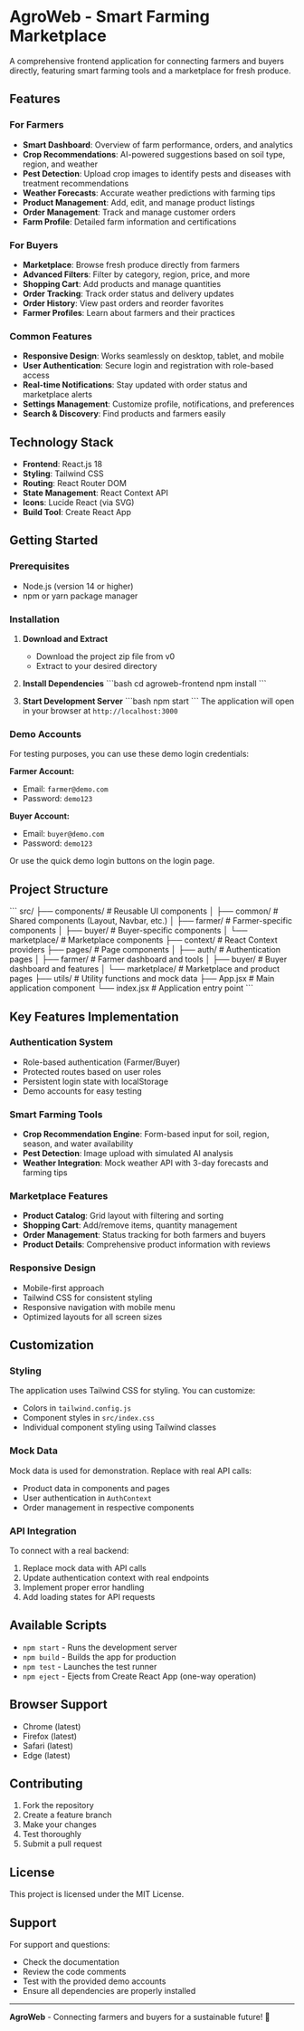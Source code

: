 # AgroWeb - Smart Farming Marketplace

A comprehensive frontend application for connecting farmers and buyers directly, featuring smart farming tools and a marketplace for fresh produce.

## Features

### For Farmers
- **Smart Dashboard**: Overview of farm performance, orders, and analytics
- **Crop Recommendations**: AI-powered suggestions based on soil type, region, and weather
- **Pest Detection**: Upload crop images to identify pests and diseases with treatment recommendations
- **Weather Forecasts**: Accurate weather predictions with farming tips
- **Product Management**: Add, edit, and manage product listings
- **Order Management**: Track and manage customer orders
- **Farm Profile**: Detailed farm information and certifications

### For Buyers
- **Marketplace**: Browse fresh produce directly from farmers
- **Advanced Filters**: Filter by category, region, price, and more
- **Shopping Cart**: Add products and manage quantities
- **Order Tracking**: Track order status and delivery updates
- **Order History**: View past orders and reorder favorites
- **Farmer Profiles**: Learn about farmers and their practices

### Common Features
- **Responsive Design**: Works seamlessly on desktop, tablet, and mobile
- **User Authentication**: Secure login and registration with role-based access
- **Real-time Notifications**: Stay updated with order status and marketplace alerts
- **Settings Management**: Customize profile, notifications, and preferences
- **Search & Discovery**: Find products and farmers easily

## Technology Stack

- **Frontend**: React.js 18
- **Styling**: Tailwind CSS
- **Routing**: React Router DOM
- **State Management**: React Context API
- **Icons**: Lucide React (via SVG)
- **Build Tool**: Create React App

## Getting Started

### Prerequisites
- Node.js (version 14 or higher)
- npm or yarn package manager

### Installation

1. **Download and Extract**
   - Download the project zip file from v0
   - Extract to your desired directory

2. **Install Dependencies**
   \`\`\`bash
   cd agroweb-frontend
   npm install
   \`\`\`

3. **Start Development Server**
   \`\`\`bash
   npm start
   \`\`\`
   The application will open in your browser at `http://localhost:3000`

### Demo Accounts

For testing purposes, you can use these demo login credentials:

**Farmer Account:**
- Email: `farmer@demo.com`
- Password: `demo123`

**Buyer Account:**
- Email: `buyer@demo.com`
- Password: `demo123`

Or use the quick demo login buttons on the login page.

## Project Structure

\`\`\`
src/
├── components/          # Reusable UI components
│   ├── common/         # Shared components (Layout, Navbar, etc.)
│   ├── farmer/         # Farmer-specific components
│   ├── buyer/          # Buyer-specific components
│   └── marketplace/    # Marketplace components
├── context/            # React Context providers
├── pages/              # Page components
│   ├── auth/          # Authentication pages
│   ├── farmer/        # Farmer dashboard and tools
│   ├── buyer/         # Buyer dashboard and features
│   └── marketplace/   # Marketplace and product pages
├── utils/             # Utility functions and mock data
├── App.jsx            # Main application component
└── index.jsx          # Application entry point
\`\`\`

## Key Features Implementation

### Authentication System
- Role-based authentication (Farmer/Buyer)
- Protected routes based on user roles
- Persistent login state with localStorage
- Demo accounts for easy testing

### Smart Farming Tools
- **Crop Recommendation Engine**: Form-based input for soil, region, season, and water availability
- **Pest Detection**: Image upload with simulated AI analysis
- **Weather Integration**: Mock weather API with 3-day forecasts and farming tips

### Marketplace Features
- **Product Catalog**: Grid layout with filtering and sorting
- **Shopping Cart**: Add/remove items, quantity management
- **Order Management**: Status tracking for both farmers and buyers
- **Product Details**: Comprehensive product information with reviews

### Responsive Design
- Mobile-first approach
- Tailwind CSS for consistent styling
- Responsive navigation with mobile menu
- Optimized layouts for all screen sizes

## Customization

### Styling
The application uses Tailwind CSS for styling. You can customize:
- Colors in `tailwind.config.js`
- Component styles in `src/index.css`
- Individual component styling using Tailwind classes

### Mock Data
Mock data is used for demonstration. Replace with real API calls:
- Product data in components and pages
- User authentication in `AuthContext`
- Order management in respective components

### API Integration
To connect with a real backend:
1. Replace mock data with API calls
2. Update authentication context with real endpoints
3. Implement proper error handling
4. Add loading states for API requests

## Available Scripts

- `npm start` - Runs the development server
- `npm build` - Builds the app for production
- `npm test` - Launches the test runner
- `npm eject` - Ejects from Create React App (one-way operation)

## Browser Support

- Chrome (latest)
- Firefox (latest)
- Safari (latest)
- Edge (latest)

## Contributing

1. Fork the repository
2. Create a feature branch
3. Make your changes
4. Test thoroughly
5. Submit a pull request

## License

This project is licensed under the MIT License.

## Support

For support and questions:
- Check the documentation
- Review the code comments
- Test with the provided demo accounts
- Ensure all dependencies are properly installed

---

**AgroWeb** - Connecting farmers and buyers for a sustainable future! 🌱
